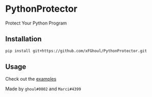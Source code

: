# PythonProtector

Protect Your Python Program

## Installation

```sh
pip install git+https://github.com/xFGhoul/PythonProtector.git
```

## Usage

Check out the [examples](https://github.com/xFGhoul/PythonProtector/blob/dev/examples/)

Made by `ghoul#0002` and `Marci#4399`